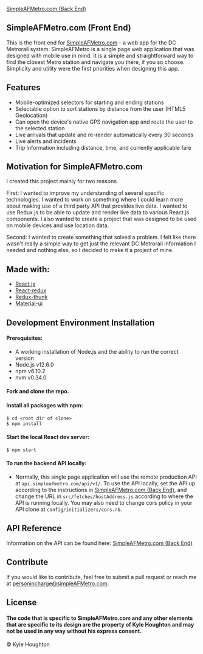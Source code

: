 [SimpleAFMetro.com (Back End)](https://github.com/Dusty211/backend-metro-app)

## SimpleAFMetro.com (Front End)
This is the front end for [SimpleAFMetro.com](https://www.simpleafmetro.com) - a web app for the DC Metrorail system. SimpleAFMetro is a single page web application that was designed with mobile use in mind. It is a simple and straightforward way to find the closest Metro station and navigate you there, if you so choose. Simplicity and utility were the first priorities when designing this app.

## Features
- Mobile-optimized selectors for starting and ending stations
- Selectable option to sort stations by distance from the user (HTML5 Geolocation)
- Can open the device's native GPS navigation app and route the user to the selected station
- Live arrivals that update and re-render automatically every 30 seconds
- Live alerts and incidents
- Trip information including distance, time, and currently applicable fare

## Motivation for SimpleAFMetro.com
I created this project mainly for two reasons.

First: I wanted to improve my understanding of several specific technologies. I wanted to work on something where I could learn more about making use of a third party API that provides live data. I wanted to use Redux.js to be able to update and render live data to various React.js components. I also wanted to create a project that was designed to be used on mobile devices and use location data.

Second: I wanted to create something that solved a problem. I felt like there wasn't really a simple way to get just the relevant DC Metrorail information I needed and nothing else, so I decided to make it a project of mine.

## Made with:

- [React.js](https://github.com/facebook/create-react-app)
- [React-redux](https://github.com/reduxjs/react-redux)
- [Redux-thunk](https://github.com/reduxjs/redux-thunk)
- [Material-ui](https://github.com/mui-org/material-ui)

## Development Environment Installation

#### Prerequisites:
- A working installation of Node.js and the ability to run the correct version
- Node.js v12.6.0
- npm v6.10.2
- nvm v0.34.0

#### Fork and clone the repo.

#### Install all packages with npm:
`$ cd <root dir of clone>`  
`$ npm install`

#### Start the local React dev server:
`$ npm start`

#### To run the backend API locally:
- Normally, this single page application will use the remote production API at `api.simpleafmetro.com/api/v1/`. To use the API locally, set the API up according to the instructions in [SimpleAFMetro.com (Back End)](https://github.com/Dusty211/backend-metro-app), and change the URL in `src/fetches/hostAddress.js` according to where the API is running locally.  You may also need to change cors policy in your API clone at `config/initializers/cors.rb`.

## API Reference

Information on the API can be found here: [SimpleAFMetro.com (Back End)](https://github.com/Dusty211/backend-metro-app)

## Contribute

If you would like to contribute, feel free to submit a pull request or reach me at [personincharge@simpleAFMetro.com](mailto:personincharge@simpleAFMetro.com).

## License
#### The code that is specific to SimpleAFMetro.com and any other elements that are specific to its design are the property of Kyle Houghton and may not be used in any way without his express consent.  
© Kyle Houghton

